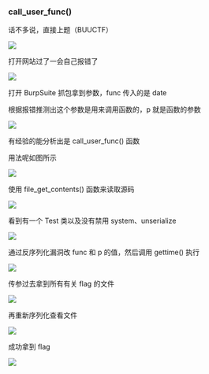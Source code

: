 ### call_user_func()

话不多说，直接上题（BUUCTF）

![](https://pic1.imgdb.cn/item/67b0a8d5d0e0a243d4ffb110.jpg)

打开网站过了一会自己报错了

![](https://pic1.imgdb.cn/item/67b0a8e9d0e0a243d4ffb115.jpg)

打开 BurpSuite 抓包拿到参数，func 传入的是 date

根据报错推测出这个参数是用来调用函数的，p 就是函数的参数

![](https://pic1.imgdb.cn/item/67b0a90cd0e0a243d4ffb11c.jpg)

有经验的能分析出是 call_user_func() 函数

用法呢如图所示

![](https://pic1.imgdb.cn/item/67b0a920d0e0a243d4ffb121.jpg)

使用 file_get_contents() 函数来读取源码

![](https://pic1.imgdb.cn/item/67b0a95ad0e0a243d4ffb12d.png)

看到有一个 Test 类以及没有禁用 system、unserialize

![](https://pic1.imgdb.cn/item/67b0a947d0e0a243d4ffb129.jpg)

通过反序列化漏洞改 func 和 p 的值，然后调用 gettime() 执行

![](https://pic1.imgdb.cn/item/67b0a98dd0e0a243d4ffb132.jpg)

传参过去拿到所有有关 flag 的文件

![](https://pic1.imgdb.cn/item/67b0a9a8d0e0a243d4ffb133.jpg)

再重新序列化查看文件

![](https://pic1.imgdb.cn/item/67b0a9bcd0e0a243d4ffb135.jpg)

成功拿到 flag

![](https://pic1.imgdb.cn/item/67b0a9ccd0e0a243d4ffb136.jpg)